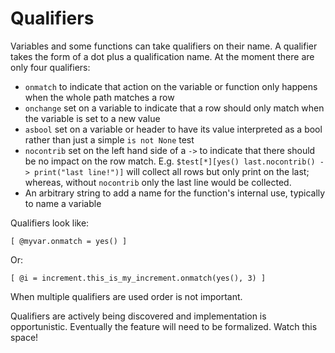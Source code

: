 
# Qualifiers


Variables and some functions can take qualifiers on their name. A qualifier takes the form of a dot plus a qualification name. At the moment there are only four qualifiers:

- `onmatch` to indicate that action on the variable or function only happens when the whole path matches a row
- `onchange` set on a variable to indicate that a row should only match when the variable is set to a new value
- `asbool` set on a variable or header to have its value interpreted as a bool rather than just a simple `is not None` test
- `nocontrib` set on the left hand side of a `->` to indicate that there should be no impact on the row match. E.g. `$test[*][yes() last.nocontrib() -> print("last line!")]` will collect all rows but only print on the last; whereas, without `nocontrib` only the last line would be collected.
- An arbitrary string to add a name for the function's internal use, typically to name a variable

Qualifiers look like:

    [ @myvar.onmatch = yes() ]

Or:

    [ @i = increment.this_is_my_increment.onmatch(yes(), 3) ]

When multiple qualifiers are used order is not important.

Qualifiers are actively being discovered and implementation is opportunistic. Eventually the feature will need to be formalized. Watch this space!





